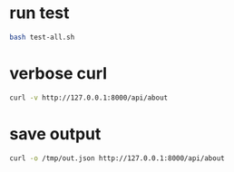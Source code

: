 # run test

```bash
bash test-all.sh
```

# verbose curl

```bash
curl -v http://127.0.0.1:8000/api/about
```

# save output

```bash
curl -o /tmp/out.json http://127.0.0.1:8000/api/about
```
